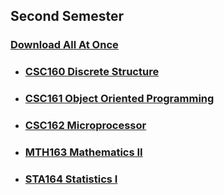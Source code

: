 ## Second Semester

### [Download All At Once](https://samriddhicollegeedunp-my.sharepoint.com/:f:/g/personal/wilsonshrestha_samriddhicollege_edu_np/Er_9SZqlMqhHtyJOBYjvOsgBqk6sbJro7_4lUkwhwPXypQ?e=5Tdtul)

- ### [CSC160 Discrete Structure](https://github.com/WilcyWilson/CSIT-All/tree/master/SecondSemester/DiscreteStructure#readme)

- ### [CSC161 Object Oriented Programming](https://github.com/WilcyWilson/CSIT-All/tree/master/SecondSemester/ObjectOrientedProgramming#readme)

- ### [CSC162 Microprocessor](https://github.com/WilcyWilson/CSIT-All/tree/master/SecondSemester/Microprocessor#readme)

- ### [MTH163 Mathematics II](https://github.com/WilcyWilson/CSIT-All/tree/master/SecondSemester/MathematicsII#readme)

- ### [STA164 Statistics I](https://github.com/WilcyWilson/CSIT-All/tree/master/SecondSemester/StatisticsI#readme)


